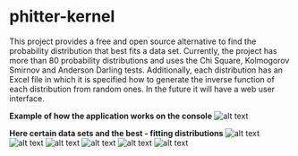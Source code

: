 # phitter-kernel
This project provides a free and open source alternative to find the probability distribution that best fits a data set. Currently, the project has more than 80 probability distributions and uses the Chi Square, Kolmogorov Smirnov and Anderson Darling tests. Additionally, each distribution has an Excel file in which it is specified how to generate the inverse function of each distribution from random ones. In the future it will have a web user interface.

**Example of how the application works on the console**
![alt text](https://github.com/phitterio/phitter-kernel/blob/main/multimedia/test.PNG)

**Here certain data sets and the best - fitting distributions**
![alt text](https://github.com/phitterio/phitter-kernel/blob/main/multimedia/plot0.png)
![alt text](https://github.com/phitterio/phitter-kernel/blob/main/multimedia/plot1.png)
![alt text](https://github.com/phitterio/phitter-kernel/blob/main/multimedia/plot2.png)
![alt text](https://github.com/phitterio/phitter-kernel/blob/main/multimedia/plot3.png)
![alt text](https://github.com/phitterio/phitter-kernel/blob/main/multimedia/plot4.png)
![alt text](https://github.com/phitterio/phitter-kernel/blob/main/multimedia/plot5.png)